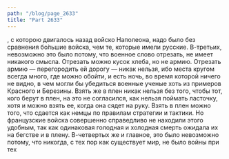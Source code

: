 ```yaml
---
path: "/blog/page_2633"
title: "Part 2633"
---
```


, с которою двигалось назад войско Наполеона, надо было без сравнения бо̀льшие войска, чем те, которые имели русские.
В-третьих, невозможно это было потому, что военное слово отрезать, не имеет никакого смысла. Отрезать можно кусок хлеба, но не армию. Отрезать армию — перегородить ей дорогу — никак нельзя, ибо места кругом всегда много, где можно обойти, и есть ночь, во время которой ничего не видно, в чем могли бы убедиться военные ученые хоть из примеров Красного и Березины. Взять же в плен никак нельзя без того, чтобы тот, кого берут в плен, на это не согласился, как нельзя поймать ласточку, хотя и можно взять ее, когда она сядет на руку. Взять в плен можно того, что сдается как немцы по правилам стратегии и тактики. Но французские войска совершенно справедливо не находили этого удобным, так как одинаковая голодная и холодная смерть ожидала их на бегстве и в плену.
В-четвертых же и главное, это было невозможно потому, что никогда, с тех пор как существует мир, не было войны при тех 
